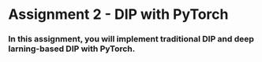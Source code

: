 # Assignment 2 - DIP with PyTorch

### In this assignment, you will implement traditional DIP and deep larning-based DIP with PyTorch.

